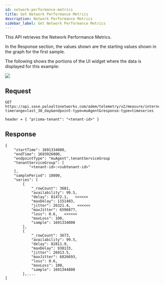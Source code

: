 ```yaml
---
id: network-performance-metrics
title: Get Network Performance Metrics
description: Network Performance Metrics
sidebar_label: Get Network Performance Metrics
---
```


This API retrieves the Network Performance Metrics.  

In the Response section, the values shown are the starting values shown in the graph for the first sample.

The following shows the portions of the UI widget where the data is displayed for this example:

![](/sase/img/adem/DOCS-3763-network-performance-metrics.png)


## Request

    GET https://api.sase.paloaltonetworks.com/adem/telemetry/v2/measure/internet/metric?timerange=last_30_day&endpoint-type=muAgent&response-type=timeseries
     
    header = { "prisma-tenant": "<tenant-id>" }


## Response

    {
        "startTime": 1691334000,
        "endTime": 1693926000,
        "endpointType": "muAgent",tenantServiceGroup
        "tenantServiceGroup": [
               "<tenant-id>:<subtenant-id>"   
        ],
        "samplePeriod": 10800,
        "series": [
            {
                "_rowCount": 3681,
                "availability": 99.5,
                "delay": 81472.1,   <<<<<<
                "maxDelay": 1151403,
                "jitter": 26321.4,   <<<<<<
                "maxJitter": 6596877,
                "loss": 0.6,   <<<<<<
                "maxLoss": 100,
                "sample": 1691334000
            },
            {
                "_rowCount": 3673,
                "availability": 99.5,
                "delay": 82811.9,
                "maxDelay": 938133,
                "jitter": 26913.5,
                "maxJitter": 6826693,
                "loss": 0.6,
                "maxLoss": 100,
                "sample": 1691344800
            },....
    ]

